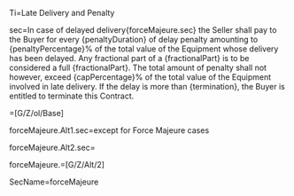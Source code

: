 Ti=Late Delivery and Penalty

sec=In case of delayed delivery{forceMajeure.sec} the Seller shall pay to the Buyer for every {penaltyDuration} of delay penalty amounting to {penaltyPercentage}% of the total value of the Equipment whose delivery has been delayed. Any fractional part of a {fractionalPart} is to be considered a full {fractionalPart}. The total amount of penalty shall not however, exceed {capPercentage}% of the total value of the Equipment involved in late delivery. If the delay is more than {termination}, the Buyer is entitled to terminate this Contract.

=[G/Z/ol/Base]

forceMajeure.Alt1.sec=except for Force Majeure cases

forceMajeure.Alt2.sec=</i>

forceMajeure.=[G/Z/Alt/2]

SecName=forceMajeure